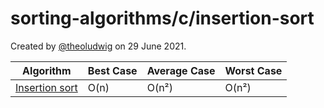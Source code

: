 # sorting-algorithms/c/insertion-sort

Created by [@theoludwig](https://github.com/theoludwig) on 29 June 2021.

| Algorithm                                                   | Best Case   | Average Case | Worst Case  |
| ----------------------------------------------------------- | ----------- | ------------ | ----------- |
| [Insertion sort](https://wikipedia.org/wiki/Insertion_sort) | O(n)        | O(n²)        | O(n²)       |
